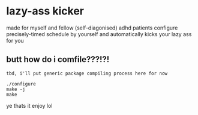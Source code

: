 # lazy-ass kicker
made for myself and fellow (self-diagonised) adhd patients 
configure precisely-timed schedule by yourself and automatically kicks your lazy ass for you
## butt how do i comfile???!?!
```
tbd, i'll put generic package compiling process here for now

./configure
make -j
make
```

ye thats it enjoy lol

